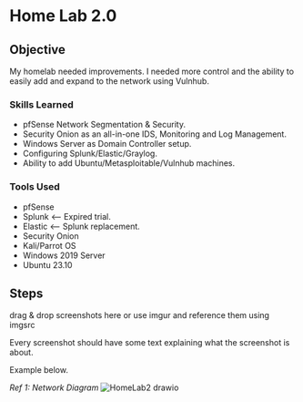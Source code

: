 # Home Lab 2.0

## Objective

My homelab needed improvements.  I needed more control and the ability to easily add and expand to the network using Vulnhub. 

### Skills Learned

- pfSense Network Segmentation & Security.
- Security Onion as an all-in-one IDS, Monitoring and Log Management.
- Windows Server as Domain Controller setup.
- Configuring Splunk/Elastic/Graylog.
- Ability to add Ubuntu/Metasploitable/Vulnhub machines.

### Tools Used

- pfSense
- Splunk <-- Expired trial.
- Elastic  <-- Splunk replacement.
- Security Onion
- Kali/Parrot OS
- Windows 2019 Server
- Ubuntu 23.10

## Steps
drag & drop screenshots here or use imgur and reference them using imgsrc

Every screenshot should have some text explaining what the screenshot is about.

Example below.

*Ref 1: Network Diagram*
![HomeLab2 drawio](https://github.com/Cyogen/Home-Lab-2/assets/33054558/7e248f67-a9a4-42ee-934e-5b25c884df89)

